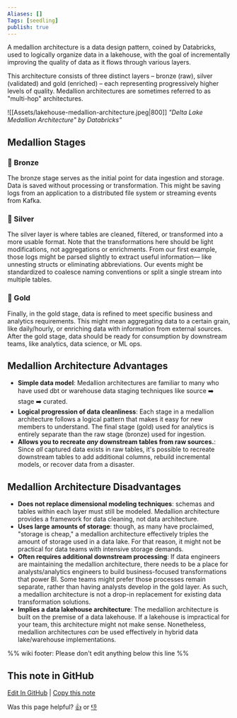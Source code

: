 ```yaml
---
Aliases: []
Tags: [seedling]
publish: true
---
```


A medallion architecture is a data design pattern, coined by Databricks, used to logically organize data in a lakehouse, with the goal of incrementally improving the quality of data as it flows through various layers. 

This architecture consists of three distinct layers – bronze (raw), silver (validated) and gold (enriched) – each representing progressively higher levels of quality. Medallion architectures are sometimes referred to as "multi-hop" architectures.

![[Assets/lakehouse-medallion-architecture.jpeg|800]]
*"Delta Lake Medallion Architecture" by Databricks"*

## Medallion Stages

### 🥉 Bronze

The bronze stage serves as the initial point for data ingestion and storage. Data is saved without processing or transformation. This might be saving logs from an application to a distributed file system or streaming events from Kafka.

### 🥈 Silver

The silver layer is where tables are cleaned, filtered, or transformed into a more usable format. Note that the transformations here should be light modifications, not aggregations or enrichments. From our first example, those logs might be parsed slightly to extract useful information— like unnesting structs or eliminating abbreviations. Our events might be standardized to coalesce naming conventions or split a single stream into multiple tables.

### 🥇 Gold

Finally, in the gold stage, data is refined to meet specific business and analytics requirements. This might mean aggregating data to a certain grain, like daily/hourly, or enriching data with information from external sources. After the gold stage, data should be ready for consumption by downstream teams, like analytics, data science, or ML ops.

## Medallion Architecture Advantages

- **Simple data model**: Medallion architectures are familiar to many who have used dbt or warehouse data staging techniques like source ➡️ stage ➡️ curated.
- **Logical progression of data cleanliness**: Each stage in a medallion architecture follows a logical pattern that makes it easy for new members to understand. The final stage (gold) used for analytics is entirely separate than the raw stage (bronze) used for ingestion.
- **Allows you to recreate _any_ downstream tables from raw sources.**: Since _all_ captured data exists in raw tables, it's possible to recreate downstream tables to add additional columns, rebuild incremental models, or recover data from a disaster.

## Medallion Architecture Disadvantages

- **Does not replace dimensional modeling techniques**: schemas and tables within each layer must still be modeled. Medallion architecture provides a framework for data cleaning, not data architecture.
- **Uses large amounts of storage**: though, as many have proclaimed, "storage is cheap," a medallion architecture effectively triples the amount of storage used in a data lake. For that reason, it might not be practical for data teams with intensive storage demands.
- **Often requires additional downstream processing**: If data engineers are maintaining the medallion architecture, there needs to be a place for analysts/analytics engineers to build business-focused transformations that power BI. Some teams might prefer those processes remain separate, rather than having analysts develop in the gold layer. As such, a medallion architecture is not a drop-in replacement for existing data transformation solutions.
- **Implies a data lakehouse architecture**: The medallion architecture is built on the premise of a data lakehouse. If a lakehouse is impractical for your team, this architecture might not make sense. Nonetheless, medallion architectures _can_ be used effectively in hybrid data lake/warehouse implementations.

%% wiki footer: Please don't edit anything below this line %%

## This note in GitHub

<span class="git-footer">[Edit In GitHub](https://github.dev/data-engineering-community/data-engineering-wiki/blob/main/Concepts/Medallion%20Architecture.md "git-hub-edit-note") | [Copy this note](https://raw.githubusercontent.com/data-engineering-community/data-engineering-wiki/main/Concepts/Medallion%20Architecture.md "git-hub-copy-note")</span>

<span class="git-footer">Was this page helpful?
[👍](https://tally.so/r/mOaxjk?rating=Yes&url=https://dataengineering.wiki/Concepts/Medallion%20Architecture) or [👎](https://tally.so/r/mOaxjk?rating=No&url=https://dataengineering.wiki/Concepts/Medallion%20Architecture)</span>
